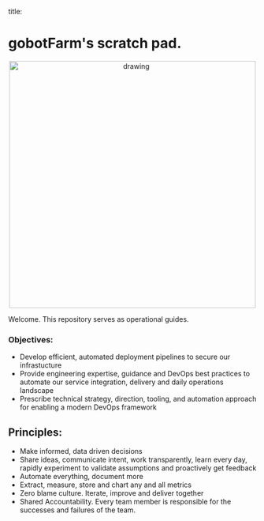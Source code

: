 title:

# gobotFarm's scratch pad.

<center><img src="https://media.github.ibm.com/user/15724/files/f5f1ec80-dde6-11e9-80b8-25845518a517" alt="drawing" width="500"/></img></center>

Welcome. This repository serves as operational guides.

 

### Objectives:

- Develop efficient, automated deployment pipelines to secure our infrastucture
- Provide engineering expertise, guidance and DevOps best practices to automate our service integration, delivery and daily operations landscape
- Prescribe technical strategy, direction, tooling, and automation approach for enabling a modern DevOps framework

## Principles:

- Make informed, data driven decisions
- Share ideas, communicate intent, work transparently, learn every day, rapidly experiment to validate assumptions and proactively get feedback
- Automate everything, document more
- Extract, measure, store and chart any and all metrics
- Zero blame culture. Iterate, improve and deliver together
- Shared Accountability. Every team member is responsible for the successes and failures of the team.

 